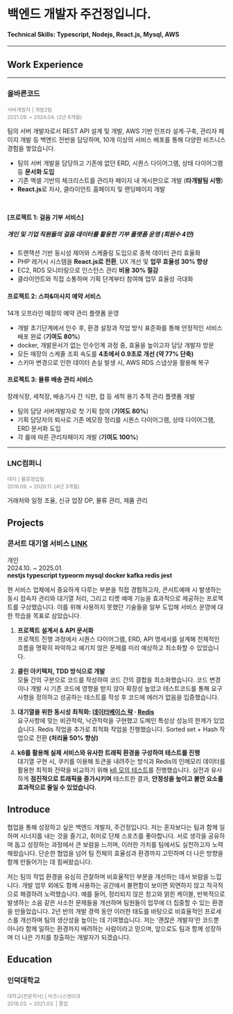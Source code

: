# 백엔드 개발자 주건정입니다.

#### Technical Skills: Typescript, Nodejs, React.js, Mysql, AWS

---

## Work Experience

---

### 올바른코드

<sub><span style="color:gray;">서버개발자 | 개발2팀</span></sub>  
<sub><span style="color:gray;">2021.09. ~ 2024.04. (2년 8개월)</span></sub>

팀의 서버 개발자로서 REST API 설계 및 개발, AWS 기반 인프라 설계·구축, 관리자 페이지 개발 등 백엔드 전반을 담당하며, 10개 이상의 서비스 배포를 통해 다양한 비즈니스 경험을 쌓았습니다.

- 팀의 서버 개발을 담당하고 기존에 없던 ERD, 시퀀스 다이어그램, 상태 다이어그램 등 **문서화 도입**
- 기존 엑셀 기반의 체크리스트를 관리자 페이지 내 게시판으로 개발 (**타개발팀 시행**)
- **React.js**로 자사, 클라이언트 홈페이지 및 랜딩페이지 개발

<br/>

**[프로젝트 1: 걸음 기부 서비스]**

##### 개인 및 기업 직원들의 걸음 데이터를 활용한 기부 플랫폼 운영 (회원수 4만)

- 트랜잭션 기반 동시성 제어와 스케줄링 도입으로 중복 데이터 관리 효율화
- PHP 레거시 시스템을 **React.js로 전환**, UX 개선 및 **업무 효율성 30% 향상**
- EC2, RDS 모니터링으로 인스턴스 관리 **비용 30% 절감**
- 클라이언트와 직접 소통하며 기획 단계부터 참여해 업무 효율성 극대화

#### 프로젝트 2: 스파&마사지 예약 서비스

14개 오프라인 매장의 예약 관리 플랫폼 운영

- 개발 초기단계에서 인수 후, 환경 설정과 작업 방식 표준화를 통해 안정적인 서비스 배포 완료 (**기여도 80%**)
- docker, 개발문서가 없는 인수인계 과정 중, 효율을 높이고자 담당 개발자 방문
- 모든 매장의 스케줄 조회 속도를 **4초에서 0.9초로 개선 (약 77% 단축)**
- 스키마 변경으로 인한 데이터 손실 발생 시, AWS RDS 스냅샷을 활용해 복구

#### 프로젝트 3: 물류 배송 관리 서비스

장례식장, 세척장, 배송기사 간 식판, 컵 등 세척 용기 추적 관리 플랫폼 개발

- 팀의 담당 서버개발자로 첫 기획 참여 (**기여도 80%**)
- 기획 담당자의 퇴사로 기존 메모장 정리를 시퀀스 다이어그램, 상태 다이어그램, ERD 문서화 도입
- 각 룰에 따른 관리자페이지 개발 (**기여도 100%**)

---

### LNC컴퍼니

<sub><span style="color:gray;">대리 | 물류영업팀</span></sub>  
<sub><span style="color:gray;">2016.09. ~ 2020.11. (4년 3개월)</span></sub>

거래처와 일정 조율, 신규 업장 DP, 물류 관리, 제품 관리

## Projects

### 콘서트 대기열 서비스 [LINK](https://github.com/JuGeonjeong/hhp-concert)

개인  
2024.10. ~ 2025.01.  
**nestjs typescript typeorm mysql docker kafka redis jest**

현 서비스 업체에서 중요하게 다루는 부분을 직접 경험하고자, 콘서트예매 시 발생하는 동시 접속자 관리와 대기열 처리, 그리고 티켓 예매 기능을 효과적으로 제공하는 프로젝트를 구상했습니다. 이를 위해 사용하지 못했던 기술들을 일부 도입해 서비스 운영에 대한 학습을 목표로 삼았습니다.

1. **프로젝트 설계서 & API 문서화**  
   프로젝트 진행 과정에서 시퀀스 다이어그램, ERD, API 명세서를 설계해 전체적인 흐름을 명확히 파악하고 예기치 않은 문제를 미리 예상하고 최소화할 수 있었습니다.

2. **클린 아키텍처, TDD 방식으로 개발**  
   모듈 간의 구분으로 코드를 작성하여 코드 간의 결합을 최소화했습니다. 코드 변경이나 개발 시 기존 코드에 영향을 받지 않아 확장성 높았고 테스트코드를 통해 요구사항을 정의하고 성공하는 테스트를 작성 후 코드에 에러가 없음을 입증했습니다.

3. **대기열을 위한 동시성 최적화: [데이터베이스 락](https://github.com/JuGeonjeong/hhp-concert/blob/main/doc/report/lock.report.md) · [Redis](https://github.com/JuGeonjeong/hhp-concert/blob/main/doc/report/redis.report.md)**  
   요구사항에 맞는 비관적락, 낙관적락을 구현했고 도메인 특성상 성능의 한계가 있었습니다. Redis 작업을 추가로 최적화 작업을 진행했습니다. Sorted set + Hash 작업으로 전환 **(처리율 50% 향상)**

4. **k6를 활용해 실제 서비스와 유사한 트래픽 환경을 구성하여 테스트를 진행**  
   대기열 구현 시, 쿠키를 이용해 토큰을 내려주는 방식과 Redis의 인메모리 데이터를 활용한 최적화 전략을 비교하기 위해 [k6 모의 테스트](https://github.com/JuGeonjeong/hhp-concert/blob/main/doc/report/k6.test.md)를 진행했습니다. 실전과 유사하게 **점진적으로 트래픽을 증가시키며** 테스트한 결과, **안정성을 높이고 불안 요소를 효과적으로 줄일 수 있었습니다.**

## Introduce

협업을 통해 성장하고 싶은 백엔드 개발자, 주건정입니다. 저는 혼자보다는 팀과 함께 일하며 시너지를 내는 것을 즐기고, 취미로 단체 스포츠를 좋아합니다. 서로 생각을 공유하며 돕고 성장하는 과정에서 큰 보람을 느끼며, 이러한 가치를 팀에서도 실천하고자 노력해왔습니다. 단순한 협업을 넘어 팀 전체의 효율성과 환경까지 고민하며 더 나은 방향을 함께 만들어가는 데 힘써왔습니다.

저는 팀의 작업 환경을 유심히 관찰하며 비효율적인 부분을 개선하는 데서 보람을 느낍니다. 개발 업무 외에도 함께 사용하는 공간에서 불편함이 보이면 외면하지 않고 적극적으로 해결하려 노력했습니다. 예를 들어, 정리되지 않은 창고와 얽힌 케이블, 반복적으로 발생하는 소음 같은 사소한 문제들을 개선하며 팀원들이 업무에 더 집중할 수 있는 환경을 만들었습니다. 2년 반의 개발 경력 동안 이러한 태도를 바탕으로 비효율적인 프로세스를 개선하며 팀의 생산성을 높이는 데 기여했습니다. 저는 ‘괜찮은 개발자’란 코드뿐 아니라 함께 일하는 환경까지 배려하는 사람이라고 믿으며, 앞으로도 팀과 함께 성장하며 더 나은 가치를 창출하는 개발자가 되겠습니다.

## Education

### 인덕대학교

<sub><span style="color:gray;">대학교(전문학사) | 비즈니스영어과</span></sub>  
<sub><span style="color:gray;">2018.03. ~ 2021.03. | 졸업</span></sub>
